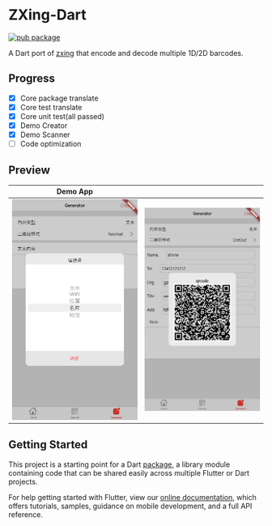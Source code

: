 # ZXing-Dart
[![pub package](https://img.shields.io/pub/v/zxing_lib.svg)](https://pub.dartlang.org/packages/zxing_lib)

A Dart port of [zxing](https://github.com/zxing/zxing) that encode and decode multiple 1D/2D barcodes.


## Progress

- [x] Core package translate
- [x] Core test translate
- [x] Core unit test(all passed)
- [x] Demo Creator
- [x] Demo Scanner
- [ ] Code optimization

## Preview

|Demo App| |
|:---:|:---:|
|![01](preview/01.png "01")|![02](preview/02.png "02")|

## Getting Started

This project is a starting point for a Dart
[package](https://flutter.dev/developing-packages/),
a library module containing code that can be shared easily across
multiple Flutter or Dart projects.

For help getting started with Flutter, view our 
[online documentation](https://flutter.dev/docs), which offers tutorials, 
samples, guidance on mobile development, and a full API reference.
